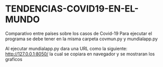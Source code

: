 # TENDENCIAS-COVID19-EN-EL-MUNDO
Comparativo entre países sobre los casos de Covid-19
Para ejecutar el programa se debe tener en la misma carpeta covmun.py y mundialapp.py

Al ejecutar mundialapp.py dara una URL como la siguiente: http://127.0.0.1:8050/ la cual se copiara en navegador y se mostraran los graficos
